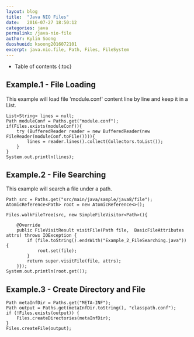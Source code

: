 ```yaml
---
layout: blog
title:  "Java NIO Files"
date:   2016-07-27 18:50:12
categories: java
permalink: /java-nio-file
author: Kylin Soong
duoshuoid: ksoong2016072101
excerpt: java.nio.file, Path, Files, FileSystem
---
```


* Table of contents
{:toc}

## Example.1 - File Loading

This example will load file 'module.conf' content line by line and keep it in a List.

~~~
List<String> lines = null;
Path moduleConf = Paths.get("module.conf");
if(Files.exists(moduleConf)){
    try (BufferedReader reader = new BufferedReader(new FileReader(moduleConf.toFile()))){
        lines = reader.lines().collect(Collectors.toList());
    }
}
System.out.println(lines);
~~~

## Example.2 - File Searching

This example will search a file under a path.

~~~
Path src = Paths.get("src/main/java/sample/java8/file");
AtomicReference<Path> root = new AtomicReference<>();
        
Files.walkFileTree(src, new SimpleFileVisitor<Path>(){

    @Override
    public FileVisitResult visitFile(Path file,  BasicFileAttributes attrs) throws IOException {
        if (file.toString().endsWith("Example_2_FileSearching.java")) {
            root.set(file);
        }
        return super.visitFile(file, attrs);
    }});        
System.out.println(root.get());
~~~

## Example.3 - Create Directory and File

~~~
Path metaInfDir = Paths.get("META-INF");
Path output = Paths.get(metaInfDir.toString(), "classpath.conf");
if (!Files.exists(output)) {
    Files.createDirectories(metaInfDir);
}
Files.createFile(output);
~~~



